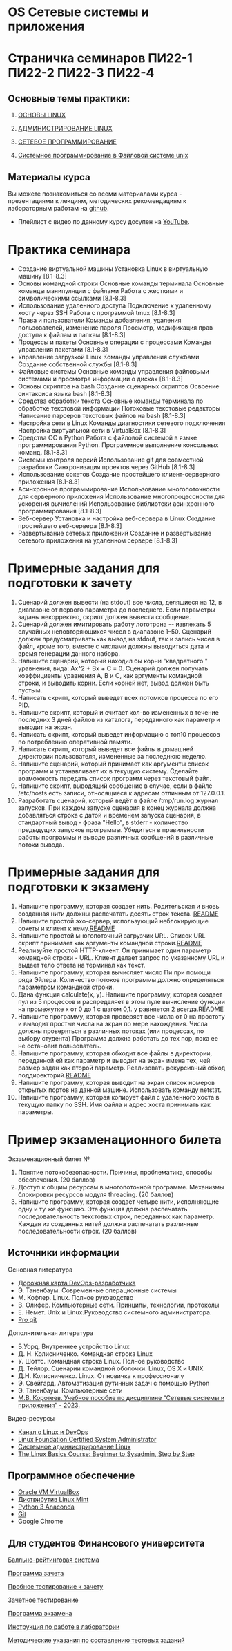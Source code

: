 
# OS Сетевые системы и приложения

# Страничка семинаров ПИ22-1 ПИ22-2 ПИ22-3 ПИ22-4




Основные темы практики:
---

1. [ОСНОВЫ LINUX](lx/README.md)

2. [АДМИНИСТРИРОВАНИЕ LINUX](do/README.md)
 
3. [СЕТЕВОЕ ПРОГРАММИРОВАНИЕ](np/README.md)

4. [Системное программирование в Файловой системе unix](fs/README.md)

Материалы курса
---
Вы можете познакомиться со всеми материалами курса - презентациями к лекциям, методических рекомендациям к лабораторным работам на [github](http://koroteev.site/os/).

- Плейлист с видео по данному курсу досупен на [YouTube](https://www.youtube.com/playlist?list=PLhgyvraU60gU8OAhjtcipU_sO7UYvkQl9). 


# Практика семинара


- Создание виртуальной машины
Установка Linux в виртуальную машину 
[8.1-8.3]
- Основы командной строки
Основные команды терминала
Основные команды манипуляции с файлами
Работа с жесткими и символическими ссылками
 [8.1-8.3]
- Использование удаленного доступа
Подключение к удаленному хосту через SSH
Работа с программой tmux 
[8.1-8.3]
- Права и пользователи
Команды добавления, удаления пользователей, изменение пароля
Просмотр, модификация прав доступа к файлам и папкам 
[8.1-8.3]
- Процессы и пакеты
Основные операции с процессами
Команды управления пакетами
 [8.1-8.3]
- Управление загрузкой Linux
Команды управления службами
Создание собственной службы 
[8.1-8.3]
- Файловые системы
Основные команды управления файловыми системами и просмотра информации о дисках 
[8.1-8.3]
- Основы скриптов на bash
Создание сценарных скриптов
Освоение синтаксиса языка bash 
[8.1-8.3]
- Средства обработки текста
Основные команды терминала по обработке текстовой информации
Потоковые текстовые редакторы
Написание парсеров текстовых файлов на bash 
[8.1-8.3]
- Настройка сети в Linux
Команды диагностики сетевого подключения
Настройка виртуальной сети в VirtualBox 
[8.1-8.3]
- Средства ОС в Python
Работа с файловой системой в языке программирования Python. Программное выполнение консольных команд. [8.1-8.3]
- Системы контроля версий
Использование git для совместной разработки
Синхронизация проектов через GitHub
 [8.1-8.3]
- Использование сокетов
Создание простейшего клиент-серверного приложения [8.1-8.3]
- Асинхронное программирование
Использование многопоточности для серверного приложения
Использование многопроцессности для ускорения вычислений
Использование библиотеки асинхронного программирования 
[8.1-8.3]
- Веб-сервер
Установка и настройка веб-сервера в Linux
Создание простейшего веб-сервера 
[8.1-8.3]
- Развертывание сетевых приложений
Создание и развертывание сетевого приложения на удаленном сервере 
[8.1-8.3]

# Примерные задания для подготовки к зачету 
1. Сценарий должен вывести (на stdout) все числа, делящиеся на 12, в диапазоне от первого параметра до последнего. Если параметры заданы некорректно, скрипт должен вывести сообщение.
2. Сценарий должен имитировать работу лототрона -- извлекать 5 случайных неповторяющихся чисел в диапазоне 1–50. Сценарий должен предусматривать как вывод на stdout, так и запись чисел в файл, кроме того, вместе с числами должны выводиться дата и время генерации данного набора.
3. Напишите сценарий, который находил бы корни "квадратного " уравнения, вида: Ax^2 + Bx + C = 0. Сценарий должен получать коэффициенты уравнения A, B и C, как аргументы командной строки, и выводить корни. Если корней нет, вывод должен быть пустым.
4. Написать скрипт, который выведет всех потомков процесса по его PID. 
5. Напишите скрипт, который и считает кол-во измененных в течение последних 3 дней файлов из каталога, переданного как параметр и выводит на экран.
6. Написать скрипт, который выведет информацию о топ10 процессов по потреблению оперативной памяти.
7. Написать скрипт, который выведет все файлы в домашней директории пользователя, измененные за последнюю неделю.
8. Напишите сценарий, который принимает как аргументы список программ и устанавливает их в текущую систему. Сделайте возможность передать список программ через текстовый файл.
9. Напишите скрипт, выводящий сообщение в случае, если в файле /etc/hosts есть записи, относящиеся к адресам отличным от 127.0.0.1.
10. Разработать сценарий, который ведёт в файле /tmp/run.log журнал запусков. При каждом запуске сценария в конец журнала должна добавляться строка с датой и временем запуска сценария, в стандартный вывод - фраза "Hello", в stderr - количество предыдущих запусков программы. Убедиться в правильности работы программы и выводе различных сообщений в различные потоки вывода.

# Примерные задания для подготовки к экзамену
1. Напишите программу, которая создает нить. Родительская и вновь созданная нити должны распечатать десять строк текста. [README](exam/1.md)
2. Напишите простой эхо-сервер, использующий неблокирующие сокеты и клиент к нему.[README](18sem-fs/socket_example.c)
3. Напишите простой многопоточный загрузчик URL. Список URL скрипт принимает как аргументы командной строки.[README](2017/20-socket/README.md)
4. Реализуйте простой HTTP-клиент. Он принимает один параметр командной строки - URL. Клиент делает запрос по указанному URL и выдает тело ответа на терминал как текст.
5. Напишите программу, которая вычисляет число Пи при помощи ряда Эйлера. Количество потоков программы должно определяться параметром командной строки. 
6. Дана функция calculate(x, y). Напишите программу, которая создает пул из 5 процессов и распределяет в этом пуле вычисление функции на промежутке х от 0 до 1 с шагом 0,1. у равняется 2 всегда.[README](2017/24-stdthread/README.md)
7. Напишите программу, которая проверяет все числа от 0 на простоту и выводит простые числа на экран по мере нахождения. Числа должны проверяться в различных потоках (или процессах, по выбору студента) Программа должна работать до тех пор, пока ее не остановит пользователь.
8. Напишите программу, которая обходит все файлы в директории, переданной ей как параметр и выводит на экран имена тех, чей размер задан как второй параметр. Реализовать рекурсивный обход поддиректорий.[README](12sem-fs/README.md)
9. Напишите программу, которая выводит на экран список номеров открытых портов на данной машине. Использовать команду netstat.
10. Напишите программу, которая копирует файл с удаленного хоста в текущую папку по SSH. Имя файла и адрес хоста принимать как параметры.


# Пример экзаменационного билета
Экзаменационный билет №

1. Понятие потокобезопасности. Причины, проблематика, способы обеспечения. (20 баллов)
2. Доступ к общим ресурсам в многопоточной программе. Механизмы блокировки ресурсов модуля threading. (20 баллов)
3. Напишите программу, которая создает четыре нити, исполняющие одну и ту же функцию. Эта функция должна распечатать последовательность текстовых строк, переданных как параметр. Каждая из созданных нитей должна распечатать различные последовательности строк. (20 баллов)


## Источники информации

Основная литература

* [Дорожная карта DevOps-разработчика](https://roadmap.sh/devops)
* Э. Таненбаум. Современные операционные системы
* М. Кофлер. Linux. Полное руководство
* В. Олифер. Компьютерные сети. Принципы, технологии, протоколы
* Е. Немет. Unix и Linux.Руководство системного администратора.
* [Pro git](https://git-scm.com/book/ru/v2)

Дополнительная литература

* Б.Уорд. Внутреннее устройство Linux
* Д. Н. Колисниченко. Командная строка Linux
* У. Шоттс. Командная строка Linux. Полное руководство
* Д. Тейлор. Сценарии командной оболочки. Linux, OS X и UNIX
* Д.Н. Колисниченко. Linux. От новичка к профессионалу
* Э. Свейгард. Автоматизация рутинных задач с помощью Python
* Э. Таненбаум. Компьютерные сети
* [М.В. Коротеев. Учебное пособие по дисциплине “Сетевые системы и приложения” - 2023.](http://elib.fa.ru/rbook/books137316.pdf/view) 

Видео-ресурсы

*   [Канал о Linux и DevOps](https://www.youtube.com/channel/UCvA_wgsX6eFAOXI8Rbg_WiQ)
*   [Linux Foundation Certified System Administrator](https://www.youtube.com/playlist?list=PL1eM6UUA7VFycj34L1zgaCBWhh3Ci9Cp0)
*   [Системное администрирование Linux](https://www.youtube.com/playlist?list=PL1eM6UUA7VFysNtA0qflCDxpDiZEt7Bep)
*   [The Linux Basics Course: Beginner to Sysadmin, Step by Step](https://www.youtube.com/playlist?list=PLtK75qxsQaMLZSo7KL-PmiRarU7hrpnwK)

## Программное обеспечение

*   [Oracle VM VirtualBox](https://www.virtualbox.org/)
*   [Дистрибутив Linux Mint](https://www.linuxmint.com/download.php)
*   [Python 3 Anaconda](https://www.anaconda.com/products/individual)
*   [Git](https://git-scm.com/)
*   Google Chrome



Для студентов Финансового университета
---

[Балльно-рейтинговая система](https://docs.google.com/document/d/1ALyuwC3muqUuM-VVbydrGWGIkD8yCtcW0P0N0zhCuCU/edit?usp=sharing)

[Программа зачета](https://docs.google.com/document/d/1eckYbhcpdvc8KKB4o5a1sQbBS_ndc37KKC0c9wI9Fp0/edit?usp=sharing)

[Пробное тестирование к зачету](https://campus.fa.ru/mod/quiz/view.php?id=653468)

[Зачетное тестирование](https://campus.fa.ru/mod/quiz/view.php?id=653469)

[Программа экзамена](https://docs.google.com/document/d/1VD4kMGFQRyyyYlSJUaBCFDOJ3exduoo9P3q4KGglrfM/edit?usp=sharing)

[Инструкция по работе в лаборатории](https://docs.google.com/document/d/1dH6XGbeIX3u_xf12GhgpQwCfwg5Cf5jTMX82WkrdhEk/edit?usp=sharing)

[Методические указания по составлению тестовых заданий](https://docs.google.com/document/d/1zeSRD8l_7VCUbvPoKeHvHijRWHn5z4d5Vfbh0T2kLWE/edit?usp=sharing)
